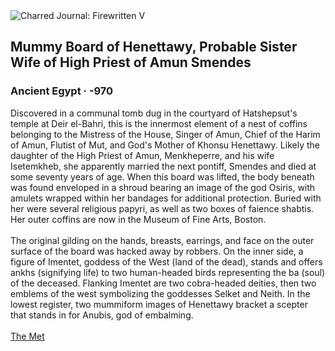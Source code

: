 <div class="artwork-of-the-day">
  <div class="container">
    <div class="img-wrapper">
      <img
        src="https://uploads0.wikiart.org/00244/images/ancient-egyptian-painting/mummy-board-of-henettawy-c-probable-sister-wife-of-high-priest-of-amun-smendes-ca-990-970-b-c.jpg!Large.jpg"
        alt="Charred Journal: Firewritten V" />
    </div>
    <div class="artwork-detail">
      <div class="artwork-origin"> 
        <h2 class="artwork-name">Mummy Board of Henettawy, Probable Sister Wife of High Priest of Amun Smendes</h2>
        <h3 class="artist">
          Ancient Egypt
                    ·  -970
        </h3>
      </div>
      <p class="description">
        <span class="artwork-description-text ng-binding" ng-bind-html="viewModel.ArtworkOfTheDay.Description | unsafe">Discovered in a communal tomb dug in the courtyard of Hatshepsut's temple at Deir el-Bahri, this is the innermost element of a nest of coffins belonging to the Mistress of the House, Singer of Amun, Chief of the Harim of Amun, Flutist of Mut, and God's Mother of Khonsu Henettawy. Likely the daughter of the High Priest of Amun, Menkheperre, and his wife Isetemkheb, she apparently married the next pontiff, Smendes and died at some seventy years of age. When this board was lifted, the body beneath was found enveloped in a shroud bearing an image of the god Osiris, with amulets wrapped within her bandages for additional protection. Buried with her were several religious papyri, as well as two boxes of faience shabtis. Her outer coffins are now in the Museum of Fine Arts, Boston. <br><br>The original gilding on the hands, breasts, earrings, and face on the outer surface of the board was hacked away by robbers. On the inner side, a figure of Imentet, goddess of the West (land of the dead), stands and offers ankhs (signifying life) to two human-headed birds representing the ba (soul) of the deceased. Flanking Imentet are two cobra-headed deities, then two emblems of the west symbolizing the goddesses Selket and Neith. In the lowest register, two mummiform images of Henettawy bracket a scepter that stands in for Anubis, god of embalming.<br><br><a target="_blank" href="https://www.metmuseum.org/art/collection/search/551138">The Met</a></span>
                        <div class="text-shadow-container" ng-show="showShadow" style=""></div>
      </p>
    </div>
  </div>

</div>
